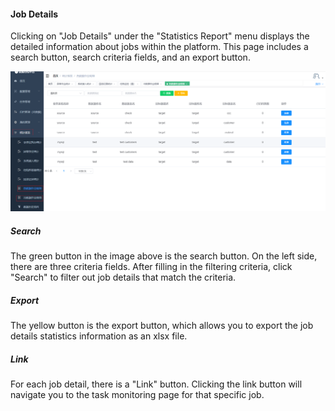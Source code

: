 #### Job Details

Clicking on "Job Details" under the "Statistics Report" menu displays the detailed information about jobs within the platform. This page includes a search button, search criteria fields, and an export button.

![image-20230621113251137](../../../../images/whalealDataImages/image-20230621113251137.png)

##### Search

The green button in the image above is the search button. On the left side, there are three criteria fields. After filling in the filtering criteria, click "Search" to filter out job details that match the criteria.

##### Export

The yellow button is the export button, which allows you to export the job details statistics information as an xlsx file.

##### Link

For each job detail, there is a "Link" button. Clicking the link button will navigate you to the task monitoring page for that specific job.